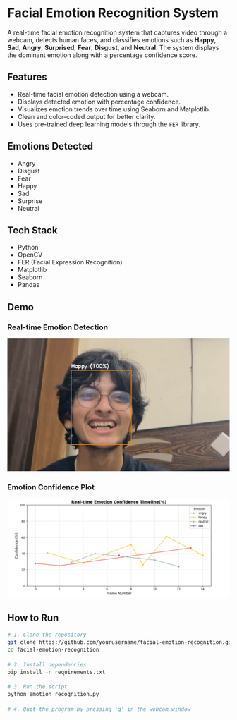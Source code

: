 # Facial Emotion Recognition System

A real-time facial emotion recognition system that captures video through a webcam, detects human faces, and classifies emotions such as **Happy**, **Sad**, **Angry**, **Surprised**, **Fear**, **Disgust**, and **Neutral**. The system displays the dominant emotion along with a percentage confidence score.

## Features

- Real-time facial emotion detection using a webcam.
- Displays detected emotion with percentage confidence.
- Visualizes emotion trends over time using Seaborn and Matplotlib.
- Clean and color-coded output for better clarity.
- Uses pre-trained deep learning models through the `FER` library.

## Emotions Detected

- Angry  
- Disgust  
- Fear  
- Happy  
- Sad  
- Surprise  
- Neutral

## Tech Stack

- Python  
- OpenCV  
- FER (Facial Expression Recognition)  
- Matplotlib  
- Seaborn  
- Pandas  

## Demo

### Real-time Emotion Detection

![Webcam Detection](demo_image.jpg)

### Emotion Confidence Plot

![Emotion Plot](graph_plot.png)

## How to Run

```bash
# 1. Clone the repository
git clone https://github.com/yourusername/facial-emotion-recognition.git
cd facial-emotion-recognition

# 2. Install dependencies
pip install -r requirements.txt

# 3. Run the script
python emotion_recognition.py

# 4. Quit the program by pressing 'q' in the webcam window
